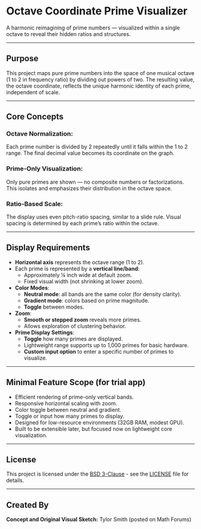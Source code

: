 # Octave Coordinate Prime Visualizer

A harmonic reimagining of prime numbers — visualized within a single octave to reveal their hidden ratios and structures.

---

## Purpose

This project maps pure prime numbers into the space of one musical octave (1 to 2 in frequency ratio) by dividing out powers of two. The resulting value, the octave coordinate, reflects the unique harmonic identity of each prime, independent of scale.

---

## Core Concepts

### Octave Normalization:
Each prime number is divided by 2 repeatedly until it falls within the 1 to 2 range. The final decimal value becomes its coordinate on the graph.

### Prime-Only Visualization:
Only pure primes are shown — no composite numbers or factorizations. This isolates and emphasizes their distribution in the octave space.

### Ratio-Based Scale:
The display uses even pitch-ratio spacing, similar to a slide rule. Visual spacing is determined by each prime’s ratio within the octave.

---

## Display Requirements

* **Horizontal axis** represents the octave range (1 to 2).
* Each prime is represented by a **vertical line/band**:
    * Approximately ¼ inch wide at default zoom.
    * Fixed visual width (not shrinking at lower zoom).
* **Color Modes**:
    * **Neutral mode**: all bands are the same color (for density clarity).
    * **Gradient mode**: colors based on prime magnitude.
    * **Toggle** between modes.
* **Zoom**:
    * **Smooth or stepped zoom** reveals more primes.
    * Allows exploration of clustering behavior.
* **Prime Display Settings**:
    * **Toggle** how many primes are displayed.
    * Lightweight range supports up to 1,000 primes for basic hardware.
    * **Custom input option** to enter a specific number of primes to visualize.

---

## Minimal Feature Scope (for trial app)

* Efficient rendering of prime-only vertical bands.
* Responsive horizontal scaling with zoom.
* Color toggle between neutral and gradient.
* Toggle or input how many primes to display.
* Designed for low-resource environments (32GB RAM, modest GPU).
* Built to be extensible later, but focused now on lightweight core visualization.

---

## License

This project is licensed under the [BSD 3-Clause](https://en.wikipedia.org/wiki/BSD_licenses#3-clause_license_(%22BSD_License_2.0%22,_%22Revised_BSD_License%22,_%22New_BSD_License%22,_or_%22Modified_BSD_License%22)) - see the [LICENSE](https://github.com/TechRancher/Octave-Coordinate-Prime-Visualizer?tab=BSD-3-Clause-1-ov-file) file for details.

---

## Created By

**Concept and Original Visual Sketch:** Tylor Smith (posted on Math Forums)
